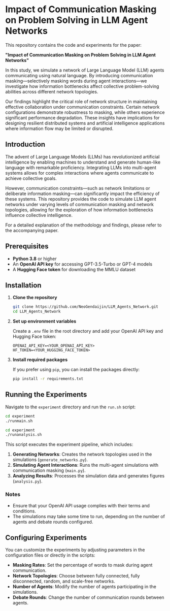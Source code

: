 # Impact of Communication Masking on Problem Solving in LLM Agent Networks

This repository contains the code and experiments for the paper:

**"Impact of Communication Masking on Problem Solving in LLM Agent Networks"**

In this study, we simulate a network of Large Language Model (LLM) agents communicating using natural language. By introducing communication masking—selectively masking words during agent interactions—we investigate how information bottlenecks affect collective problem-solving abilities across different network topologies.

Our findings highlight the critical role of network structure in maintaining effective collaboration under communication constraints. Certain network configurations demonstrate robustness to masking, while others experience significant performance degradation. These insights have implications for designing resilient distributed systems and artificial intelligence applications where information flow may be limited or disrupted.

## Introduction

The advent of Large Language Models (LLMs) has revolutionized artificial intelligence by enabling machines to understand and generate human-like language with remarkable proficiency. Integrating LLMs into multi-agent systems allows for complex interactions where agents communicate to achieve collective goals.

However, communication constraints—such as network limitations or deliberate information masking—can significantly impact the efficiency of these systems. This repository provides the code to simulate LLM agent networks under varying levels of communication masking and network topologies, allowing for the exploration of how information bottlenecks influence collective intelligence.

For a detailed explanation of the methodology and findings, please refer to the accompanying paper.

## Prerequisites

- **Python 3.8** or higher
- An **OpenAI API key** for accessing GPT-3.5-Turbo or GPT-4 models
- A **Hugging Face token** for downloading the MMLU dataset

## Installation

1. **Clone the repository**

   ```bash
   git clone https://github.com/NeoGendaijin/LLM_Agents_Network.git
   cd LLM_Agents_Network
   ```

2. **Set up environment variables**

   Create a `.env` file in the root directory and add your OpenAI API key and Hugging Face token:

   ```env
   OPENAI_API_KEY=<YOUR_OPENAI_API_KEY>
   HF_TOKEN=<YOUR_HUGGING_FACE_TOKEN>
   ```

3. **Install required packages**

   If you prefer using `pip`, you can install the packages directly:

   ```bash
   pip install -r requirements.txt
   ```

## Running the Experiments

Navigate to the `experiment` directory and run the `run.sh` script:

```bash
cd experiment
./runmain.sh
```

```bash
cd experiment
./runanalysis.sh
```

This script executes the experiment pipeline, which includes:

1. **Generating Networks**: Creates the network topologies used in the simulations (`generate_networks.py`).
2. **Simulating Agent Interactions**: Runs the multi-agent simulations with communication masking (`main.py`).
3. **Analyzing Results**: Processes the simulation data and generates figures (`analysis.py`).

### Notes

- Ensure that your OpenAI API usage complies with their terms and conditions.
- The simulations may take some time to run, depending on the number of agents and debate rounds configured.

## Configuring Experiments

You can customize the experiments by adjusting parameters in the configuration files or directly in the scripts:

- **Masking Rates**: Set the percentage of words to mask during agent communication.
- **Network Topologies**: Choose between fully connected, fully disconnected, random, and scale-free networks.
- **Number of Agents**: Modify the number of agents participating in the simulations.
- **Debate Rounds**: Change the number of communication rounds between agents.
